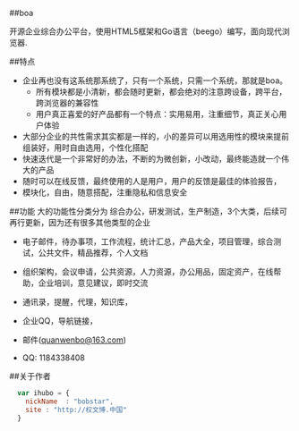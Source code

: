 

##boa

开源企业综合办公平台，使用HTML5框架和Go语言（beego）编写，面向现代浏览器.

##特点

* 企业再也没有这系统那系统了，只有一个系统，只需一个系统，那就是boa。
    *  所有模块都是小清新，都会随时更新，都会绝对的注意跨设备，跨平台，跨浏览器的兼容性
    *  用户真正喜爱的好产品都有一个特点：实用易用，注重细节，真正关心用户体验
* 大部分企业的共性需求其实都是一样的，小的差异可以用选用性的模块来提前组装好，用时自由选用，个性化搭配
* 快速迭代是一个非常好的办法，不断的为微创新，小改动，最终能造就一个伟大的产品
* 随时可以在线反馈，最终使用的人是用户，用户的反馈是最佳的体验报告，
* 模块化，自由，随意搭配，注重隐私和信息安全

##功能
大的功能性分类分为  综合办公，研发测试，生产制造，3个大类，后续可再行更新，因为还有很多其他类型的企业

* 电子邮件，待办事项，工作流程，统计汇总，产品大全，项目管理，综合测试，公共文件，精品推荐，个人文档
* 组织架构，会议申请，公共资源，人力资源，办公用品，固定资产，在线帮助，企业培训，意见建议，即时交流
* 通讯录，提醒，代理，知识库，
* 企业QQ，导航链接，

* 邮件(quanwenbo@163.com)
* QQ: 1184338408


##关于作者

```javascript
  var ihubo = {
    nickName  : "bobstar",
    site : "http://权文博.中国"
  }
```
